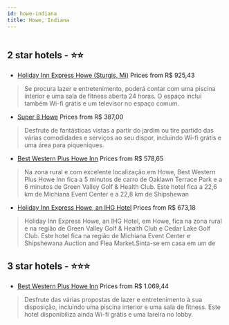 ```yaml
---
id: howe-indiana
title: Howe, Indiana
---
```


<center><img src="https://i.travelapi.com/hotels/1000000/990000/981000/980943/20d895f8_z.jpg" alt="" /></center>


##  2 star hotels - ⭐️⭐️

-    [Holiday Inn Express Howe (Sturgis, Mi)](https://us.hurb.com/hotels/howe/holiday-inn-express-howe-sturgis-mi-HT-GDAH?cmp=18055) Prices from R$ 925,43
   > Se procura lazer e entretenimento, poderá contar com uma piscina interior e uma sala de fitness aberta 24 horas. O espaço inclui também Wi-fi grátis e um televisor no espaço comum.
-    [Super 8 Howe](https://us.hurb.com/hotels/howe/super-8-howe-HT-WE3I?cmp=18055) Prices from R$ 387,00
   > Desfrute de fantásticas vistas a partir do jardim ou tire partido das várias comodidades e serviços ao seu dispor, incluindo Wi-fi grátis e uma área para piqueniques.
-    [Best Western Plus Howe Inn](https://us.hurb.com/hotels/howe/best-western-plus-howe-inn-HT-J68E?cmp=18055) Prices from R$ 578,65
   > Na zona rural e com excelente localização em Howe, Best Western Plus Howe Inn fica a 5 minutos de carro de Oaklawn Terrace Park e a 6 minutos de Green Valley Golf & Health Club.  Este hotel fica a 22,6 km de Michiana Event Center e a 22,8 km de Shipshewan
-    [Holiday Inn Express Howe, an IHG Hotel](https://us.hurb.com/hotels/howe/holiday-inn-express-howe-an-ihg-hotel-HT-J2GA?cmp=18055) Prices from R$ 673,18
   > Holiday Inn Express Howe, an IHG Hotel, em Howe, fica na zona rural e na região de Green Valley Golf & Health Club e Cedar Lake Golf Club.  Este hotel fica na região de Michiana Event Center e Shipshewana Auction and Flea Market.Sinta-se em casa em um de 

##  3 star hotels - ⭐️⭐️⭐️

-    [Best Western Plus Howe Inn](https://us.hurb.com/hotels/howe/best-western-plus-howe-inn-HT-KV4L?cmp=18055) Prices from R$ 1.069,44
   > Desfrute das várias propostas de lazer e entretenimento à sua disposição, incluindo uma piscina interior e uma sala de fitness. Este hotel disponibiliza ainda Wi-fi grátis e uma lareira no lobby.

